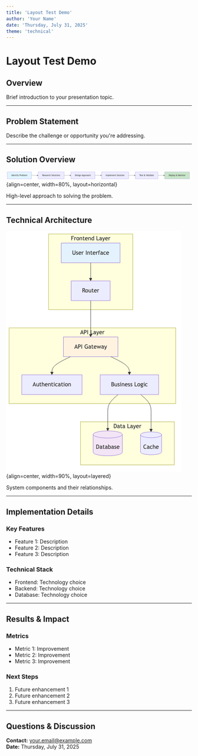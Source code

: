 ```yaml
---
title: 'Layout Test Demo'
author: 'Your Name'
date: 'Thursday, July 31, 2025'
theme: 'technical'
---
```


# Layout Test Demo

## Overview

Brief introduction to your presentation topic.

---

## Problem Statement

Describe the challenge or opportunity you're addressing.

---

## Solution Overview

![solution-overview](../assets/solution-overview.png){align=center, width=80%, layout=horizontal}

High-level approach to solving the problem.

---

## Technical Architecture

![architecture](../assets/architecture.png){align=center, width=90%, layout=layered}

System components and their relationships.

---

## Implementation Details

### Key Features

- Feature 1: Description
- Feature 2: Description
- Feature 3: Description

### Technical Stack

- Frontend: Technology choice
- Backend: Technology choice
- Database: Technology choice

---

## Results & Impact

### Metrics

- Metric 1: Improvement
- Metric 2: Improvement
- Metric 3: Improvement

### Next Steps

1. Future enhancement 1
2. Future enhancement 2
3. Future enhancement 3

---

## Questions & Discussion

**Contact:** your.email@example.com  
**Date:** Thursday, July 31, 2025

